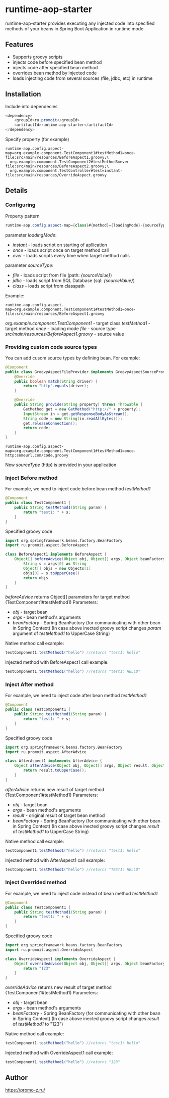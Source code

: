# runtime-aop-starter

runtime-aop-starter provides executing any injected code into specified methods of your beans in Spring Boot Application in runtime mode

## Features

- Supports groovy scripts
- injects code before specified bean method
- injects code after specified bean method
- overrides bean method by injected code
- loads injecting code from several sources (file, jdbc, etc) in runtime

## Installation

Include into dependecies

```java
<dependency>
    <groupId>ru.promoit</groupId>
    <artifactId>runtime-aop-starter</artifactId>
</dependency>
```

Specify property (for example)
```
runtime-aop.config.aspect-map=org.example.component.TestComponent1#testMethod1=once-file:src/main/resources/BeforeAspect1.groovy;\
  org.example.component.TestComponent2#testMethod3=ever-file:src/main/resources/BeforeAspect2.groovy;\
  org.example.component.TestController#test=instant-file:src/main/resources/OverrideAspect.groovy
```

## Details
### Configuring
Property pattern
```java
runtime-aop.config.aspect-map={class}#{method}={loadingMode}-{sourceType}:{sourceValue}
```
parameter _loadingMode_:

- _instant_ - loads script on starting of apllication
- _once_ - loads script once on target method call
- _ever_ - loads scripts every time when target method calls

parameter _sourceType_:

- _file_ - loads script from file (path: _{sourceValue}_)
- _jdbc_ - loads script from SQL Database (sql: _{sourceValue}_)
- _class_ - loads script from classpath

Example:
```
runtime-aop.config.aspect-map=org.example.component.TestComponent1#testMethod1=once-file:src/main/resources/BeforeAspect1.groovy
```
_org.example.component.TestComponent1_ - target class
_testMethod1_ - target method
_once_ - loading mode
_file_ - source type
_src/main/resources/BeforeAspect1.groovy_ - source value

### Providing custom code source types
You can add cusom source types by defining bean. For example:
```java
@Component
public class GroovyAspectFileProvider implements GroovyAspectSourceProvider {
    @Override
    public boolean match(String driver) {
        return "http".equals(driver);
    }

    @Override
    public String provide(String property) throws Throwable {
        GetMethod get = new GetMethod("http://" + property);
        InputStream in = get.getResponseBodyAsStream();
        String code = new String(in.readAllBytes());
        get.releaseConnection();
        return code;
    }
}
```
```
runtime-aop.config.aspect-map=org.example.component.TestComponent1#testMethod1=once-http:someurl.com/code.groovy
```
New _sourceType_ (http) is provided in your application


### Inject Before method
For example, we need to inject code before bean method _testMethod1_
```java
@Component
public class TestComponent1 {
    public String testMethod1(String param) {
        return "test1: " + s;
    }
}
```

Specified groovy code
```groovy
import org.springframework.beans.factory.BeanFactory
import ru.promoit.aspect.BeforeAspect

class BeforeAspect1 implements BeforeAspect {
    Object[] beforeAdvice(Object obj, Object[] args, Object beanFactory) throws Throwable {
        String s = args[0] as String
        Object[] objs = new Objects[1]
        objs[0] = s.toUpperCase()
        return objs
    }
}
```
_beforeAdvice_ returns Object[] parameters for target method (TestComponent1#testMethod1)
Parameters:
 - _obj_ - target bean
 - _args_ - bean method's arguments
 - _beanFactory_ - Spring BeanFactory (for communicating with other bean in Spring Context)
(In case above inected groovy script changes _param_ argument of _testMethod1_ to UpperCase String)

Native method call example:
```java
testComponent1.testMethod1("hello") //returns "test1: hello"
```
Injected method with BeforeAspect1 call example:
```java
testComponent1.testMethod1("hello") //returns "test1: HELLO"
```

### Inject After method
For example, we need to inject code after bean method _testMethod1_
```java
@Component
public class TestComponent1 {
    public String testMethod1(String param) {
        return "test1: " + s;
    }
}
```
Specified groovy code
```groovy
import org.springframework.beans.factory.BeanFactory
import ru.promoit.aspect.AfterAdvice

class AfterAspect1 implements AfterAdvice {
    Object afterAdvice(Object obj, Object[] args, Object result, Object beanFactory) throws RuntimeException {
        return result.toUpperCase();
    }
}
```
_afterAdvice_ returns new result of target method (TestComponent1#testMethod1)
Parameters:
 - _obj_ - target bean
 - _args_ - bean method's arguments
 - _result_ - original result of target bean method
 - _beanFactory_ - Spring BeanFactory (for communicating with other bean in Spring Context)
(In case above inected groovy script changes _result_ of _testMethod1_ to UpperCase String)

Native method call example:
```java
testComponent1.testMethod1("hello") //returns "test1: hello"
```
Injected method with AfterAspect1 call example:
```java
testComponent1.testMethod1("hello") //returns "TEST1: HELLO"
```

### Inject Overrided method
For example, we need to inject code instead of bean method _testMethod1_
```java
@Component
public class TestComponent1 {
    public String testMethod1(String param) {
        return "test1: " + s;
    }
}
```
Specified groovy code
```groovy
import org.springframework.beans.factory.BeanFactory
import ru.promoit.aspect.OverrideAspect

class OverrideAspect1 implements OverrideAspect {
    Object overrideAdvice(Object obj, Object[] args, Object beanFactory) throws RuntimeException {
        return "123"
    }
}
```
_overrideAdvice_ returns new result of target method (TestComponent1#testMethod1)
Parameters:
 - _obj_ - target bean
 - _args_ - bean method's arguments
 - _beanFactory_ - Spring BeanFactory (for communicating with other bean in Spring Context)
(In case above inected groovy script changes _result_ of _testMethod1_ to "123")

Native method call example:
```java
testComponent1.testMethod1("hello") //returns "test1: hello"
```
Injected method with OverrideAspect1 call example:
```java
testComponent1.testMethod1("hello") //returns "123"
```

## Author
https://promo-z.ru/

